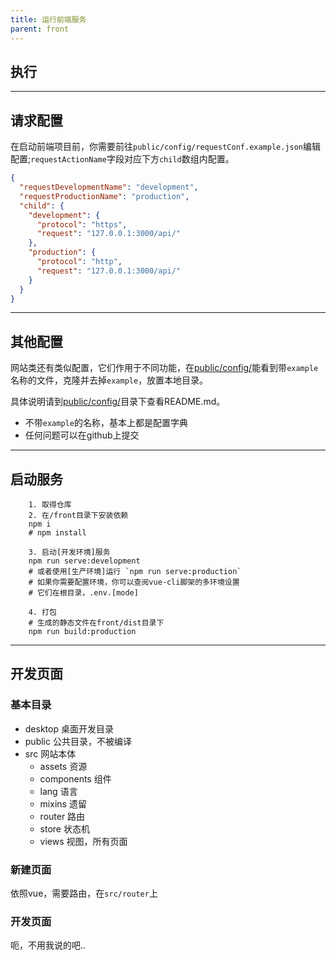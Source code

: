 ```yaml
---
title: 运行前端服务
parent: front
---
```


## 执行

----

## 请求配置
在启动前端项目前，你需要前往`public/config/requestConf.example.json`编辑配置;`requestActionName`字段对应下方`child`数组内配置。

```json
{
  "requestDevelopmentName": "development",
  "requestProductionName": "production",
  "child": {
    "development": {
      "protocol": "https",
      "request": "127.0.0.1:3000/api/"
    },
    "production": {
      "protocol": "http",
      "request": "127.0.0.1:3000/api/"
    }
  }
}
```

----

## 其他配置

网站类还有类似配置，它们作用于不同功能，在[public/config/](public/config/)能看到带`example`名称的文件，克隆并去掉`example`，放置本地目录。

具体说明请到[public/config/](public/config/)目录下查看README.md。

* 不带`example`的名称，基本上都是配置字典
* 任何问题可以在github上提交

----

## 启动服务

```
    1. 取得仓库
    2. 在/front目录下安装依赖
    npm i
    # npm install

    3. 启动[开发环境]服务
    npm run serve:development
    # 或者使用[生产环境]运行 `npm run serve:production`
    # 如果你需要配置环境，你可以查阅vue-cli脚架的多环境设置
    # 它们在根目录，.env.[mode]
    
    4. 打包
    # 生成的静态文件在front/dist目录下
    npm run build:production
```

----

## 开发页面

### 基本目录
* desktop 桌面开发目录
* public 公共目录，不被编译
* src 网站本体
  * assets 资源
  * components 组件
  * lang 语言
  * mixins 遗留
  * router 路由
  * store 状态机
  * views 视图，所有页面

### 新建页面
依照vue，需要路由，在`src/router`上

### 开发页面

呃，不用我说的吧..
